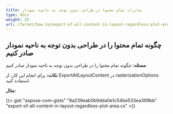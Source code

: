 ```yaml
---
title: صادرات تمام محتوا در طراحی بدون توجه به ناحیه نمودار
type: docs
weight: 29
url: /fa/net/how-to/export-of-all-content-in-layout-regardless-plot-area/
---
```


## **چگونه تمام محتوا را در طراحی بدون توجه به ناحیه نمودار صادر کنیم**

**مسئله:** چگونه تمام محتوا را در طراحی بدون توجه به ناحیه نمودار صادر کنیم.

**نکات:** برای انجام این کار، از ExportAllLayoutContent در rasterizationOptions استفاده کنید.

**مثال:**

{{< gist "aspose-com-gists" "9a239eab0b9dda0e1c54be533ea399bb" "export-of-all-content-in-layout-regardless-plot-area.cs" >}}
